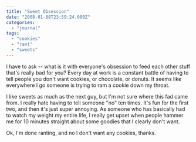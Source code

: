 ```yaml
---
title: "Sweet Obsession"
date: "2008-01-08T23:59:24.000Z"
categories: 
  - "journal"
tags: 
  - "cookies"
  - "rant"
  - "sweets"
---
```


I have to ask -- what is it with everyone's obsession to feed each other stuff that's really bad for you? Every day at work is a constant battle of having to tell people you don't want cookies, or chocolate, or donuts. It seems like everywhere I go someone is trying to ram a cookie down my throat.

I like sweets as much as the next guy, but I'm not sure where this fad came from. I really hate having to tell someone "no" ten times. It's fun for the first two, and then it's just super annoying. As someone who has basically had to watch my weight my entire life, I really get upset when people hammer me for 10 minutes straight about some goodies that I clearly don't want.

Ok, I'm done ranting, and no I don't want any cookies, thanks.
